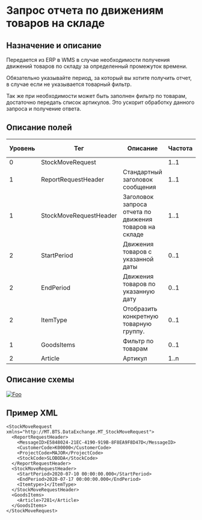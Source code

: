 # Запрос отчета по движениям товаров на складе

## Назначение и описание
Передается из ERP в WMS в случае необходимости получения движений товаров по складу за определенный промежуток времени.

Обязательно указывайте период, за который вы хотите получить отчет, в случае если не указывается товарный фильтр.

Так же при необходимости может быть заполнен фильтр по товарам, достаточно передать список артикулов. Это ускорит обработку данного запроса и получение ответа.

## Описание полей

Уровень | Тег | Описание | Частота | Тип данных | Размер поля | Комментарий
--------|-----|----------|---------|------------|-------------|------------
0       | StockMoveRequest       |                                                   | 1..1         |            |             |
1       | ReportRequestHeader    | Стандартный заголовок сообщения                        | 1..1    |            |             | Общая структура сообщения                     
1       | StockMoveRequestHeader | Заголовок запроса отчета по движения товаров на складе | 1..1    |            |             |                                               
2       | StartPeriod            | Движения товаров с указанной даты                      | 0..1    | DateTime   |             |
2       | EndPeriod              | Движения товаров по указанную дату                     | 0..1    | DateTime   |             |
2       | ItemType               | Отобразить конкретную товарную группу.                 | 0..1    | Integer    |             | 0 – все (товары и грузоместа)|1 – только товары (Используется по-умолчанию)|2 – только грузоместа                         
1       | GoodsItems             | Фильтр по товарам                                      | 0..1    |            |             |                                               
2       | Article                | Артикул                                                | 1..n    | String     | 100         |                                               

## Описание схемы
<a href="/XSD/MT_StockMoveRequest.xsd" rel="XSD">![Foo](https://user-images.githubusercontent.com/22858622/134012526-73d1b128-a2cd-4d14-8a13-10f81a57c04f.png)</a>

## Пример XML
```
<StockMoveRequest xmlns="http://MT.BTS.DataExchange.MT_StockMoveRequest">
  <ReportRequestHeader>
    <MessageID>E5848024-21EC-4190-919B-8F8EA9F8D47D</MessageID>
    <CustomerCode>К00000</CustomerCode>
    <ProjectCode>MAJOR</ProjectCode>
    <StockCode>SLOBODA</StockCode>
  </ReportRequestHeader>
  <StockMoveRequestHeader>
    <StartPeriod>2020-07-10 00:00:00.000</StartPeriod>
    <EndPeriod>2020-07-17 00:00:00.000</EndPeriod>
    <Itemtype>1</ItemType>
  </StockMoveRequestHeader>
  <GoodsItems>
    <Article>7281</Article>
  </GoodsItems>
</StockMoveRequest>
```
